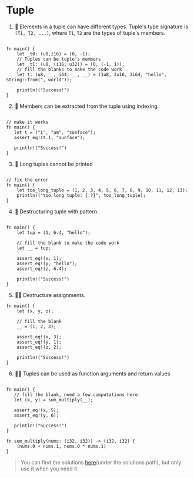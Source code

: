 # Tuple
1. 🌟 Elements in a tuple can have different types. Tuple's type signature is `(T1, T2, ...)`, where `T1`, `T2` are the types of tuple's members.
```rust,editable

fn main() {
    let _t0: (u8,i16) = (0, -1);
    // Tuples can be tuple's members
    let _t1: (u8, (i16, u32)) = (0, (-1, 1));
    // fill the blanks to make the code work
    let t: (u8, __, i64, __, __) = (1u8, 2u16, 3i64, "hello", String::from(", world"));

    println!("Success!")
}
```

2. 🌟 Members can be extracted from the tuple using indexing.
```rust,editable

// make it works
fn main() {
   let t = ("i", "am", "sunface");
   assert_eq!(t.1, "sunface");

   println!("Success!")
}
```

3. 🌟 Long tuples  cannot be printed
```rust,editable

// fix the error
fn main() {
    let too_long_tuple = (1, 2, 3, 4, 5, 6, 7, 8, 9, 10, 11, 12, 13);
    println!("too long tuple: {:?}", too_long_tuple);
}
```

4. 🌟 Destructuring tuple with pattern.
```rust,editable

fn main() {
    let tup = (1, 6.4, "hello");

    // fill the blank to make the code work
    let __ = tup;

    assert_eq!(x, 1);
    assert_eq!(y, "hello");
    assert_eq!(z, 6.4);

    println!("Success!")
}
```

5. 🌟🌟 Destructure assignments.
```rust,editable
fn main() {
    let (x, y, z);

    // fill the blank
    __ = (1, 2, 3);
    
    assert_eq!(x, 3);
    assert_eq!(y, 1);
    assert_eq!(z, 2);

    println!("Success!")
}
```

6. 🌟🌟 Tuples can be used as function arguments and return values
```rust,editable

fn main() {
   // fill the blank, need a few computations here.
   let (x, y) = sum_multiply(__);

   assert_eq!(x, 5);
   assert_eq!(y, 6);

   println!("Success!")
}

fn sum_multiply(nums: (i32, i32)) -> (i32, i32) {
    (nums.0 + nums.1, nums.0 * nums.1)
}
```

> You can find the solutions [here](https://github.com/sunface/rust-by-practice)(under the solutions path), but only use it when you need it
